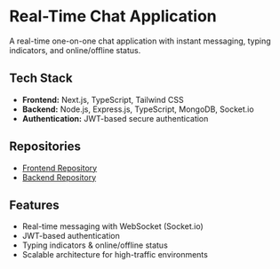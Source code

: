 # Real-Time Chat Application

A real-time one-on-one chat application with instant messaging, typing indicators, and online/offline status.

## Tech Stack
- **Frontend:** Next.js, TypeScript, Tailwind CSS
- **Backend:** Node.js, Express.js, TypeScript, MongoDB, Socket.io
- **Authentication:** JWT-based secure authentication

## Repositories
- [Frontend Repository](https://github.com/Sayak109/ping_frontend)
- [Backend Repository](https://github.com/Sayak109/ping_backend)

## Features
- Real-time messaging with WebSocket (Socket.io)
- JWT-based authentication
- Typing indicators & online/offline status
- Scalable architecture for high-traffic environments
